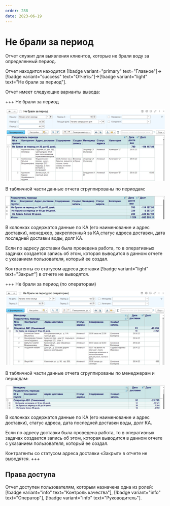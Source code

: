 ```yaml
---
order: 288
date: 2023-06-19
---
```

# Не брали за период

Отчет служит для выявления клиентов, которые не брали воду за определенный период.

Отчет находится находится [!badge variant="primary" text="Главное"]->[!badge variant="success" text="Отчеты"]->[!badge variant="light" text="Не брали за период"].

Отчет имеет следующие варианты вывода:

+++ Не брали за период

![](/images/Отчет_не_брали_за_период.jpg)

В табличной части данные отчета сгруппированы по периодам:

![](/images/Отчет_не_брали_за_период_периоды.jpg)

В колонках содержатся данные по КА (его наименование и адрес доставки), менеджер, закрепленный за КА,статус адреса доставки, дата последней доставки воды, долг КА.

Если по адресу доставки была проведена работа, то в оперативных задачах создается запись об этом, которая выводится в данном отчете с указанием пользователя, который ее создал.

Контрагенты со статусом адреса доставки [!badge variant="light" text="Закрыт"] в отчете не выводятся.

+++ Не брали за период (по операторам)

![](/images/Отчет_не_брали_за_период_по_операторам.jpg)

В табличной части данные отчета сгруппированы по менеджерам и периодам:

![](/images/Отчет_не_брали_за_период_периоды_операторы.jpg)

В колонках содержатся данные по КА (его наименование и адрес доставки), статус адреса, дата последней доставки воды, долг КА.

Если по адресу доставки была проведена работа, то в оперативных задачах создается запись об этом, которая выводится в данном отчете с указанием пользователя, который ее создал.

Контрагенты со статусом адреса доставки «Закрыт» в отчете не выводятся.
+++

## Права доступа

Отчет доступен пользователям, которым назначена одна из ролей: [!badge variant="info" text="Контроль качества"], [!badge variant="info" text="Оператор"], [!badge variant="info" text="Руководитель"].
